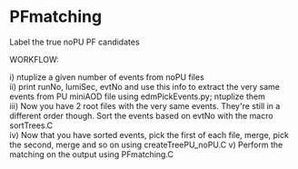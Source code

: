 # PFmatching
Label the true noPU PF candidates

WORKFLOW:

i) ntuplize a given number of events from noPU files  
ii) print runNo, lumiSec, evtNo and use this info to extract the very same events from PU miniAOD file using edmPickEvents.py; ntuplize them  
iii) Now you have 2 root files with the very same events. They're still in a different order though. Sort the events based on evtNo with the macro sortTrees.C  
iv) Now that you have sorted events, pick the first of each file, merge, pick the second, merge and so on using createTreePU_noPU.C
v) Perform the matching on the output using PFmatching.C
